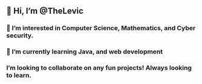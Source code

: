  ## 👋  Hi, I’m @TheLevic
### 👀 I’m interested in Computer Science, Mathematics, and Cyber security.
### 🌱 I’m currently learning Java, and web development
### I’m looking to collaborate on any fun projects! Always looking to learn.
